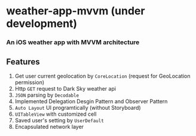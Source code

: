 # weather-app-mvvm (under development)

### An iOS weather app with MVVM architecture

## Features
1. Get user current geolocation by `CoreLocation` (request for GeoLocation permission)
1. Http `GET` request to Dark Sky weather api
1. `JSON` parsing by `Decodable`
1. Implemented Delegation Desgin Pattern and Observer Pattern
1. `Auto Layout` UI programtically (without Storyboard)
1. `UITableView` with customized cell
1. Saved user's setting by `UserDefault`
1. Encapsulated network layer
